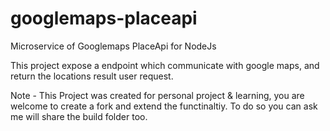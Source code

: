 # googlemaps-placeapi

Microservice of Googlemaps PlaceApi for NodeJs

This project expose a endpoint which communicate with google maps, and return the locations result user request.

Note - This Project was created for personal project & learning, you are welcome to create a fork and extend the functinaltiy. To do so you can ask me will share the build folder too.

